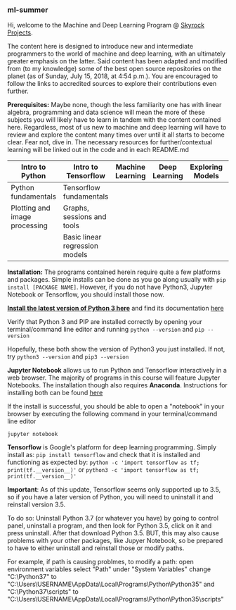 ### ml-summer

Hi, welcome to the Machine and Deep Learning Program @ [Skyrock Projects](https://www.facebook.com/skyrockprojects/).

The content here is designed to introduce new and intermediate programmers to the world of machine and deep learning, with an ultimately greater emphasis on the latter. Said content has been adapted and modified from (to my knowledge) some of the best open source repositories on the planet (as of Sunday, July 15, 2018, at 4:54 p.m.). You are encouraged to follow the links to accredited sources to explore their contributions even further.

**Prerequisites:** Maybe none, though the less familiarity one has with linear algebra, programming and data science will mean the more of these subjects you will likely have to learn in tandem with the content contained here. Regardless, most of us new to machine and deep learning will have to review and explore the content many times over until it all starts to become clear. Fear not, dive in. The necessary resources for further/contextual learning will be linked out in the code and in each README.md

|Intro to Python|Intro to Tensorflow|Machine Learning|Deep Learning|Exploring Models|Applications|
|---|---|---|---|---|---|
|Python fundamentals|Tensorflow fundamentals|
|Plotting and image processing|Graphs, sessions and tools|
| |Basic linear regression models|

**Installation:** The programs contained herein require quite a few platforms and packages. Simple installs can be done as you go along usually with ```pip install [PACKAGE NAME]```. However, if you do not have Python3, Jupyter Notebook or Tensorflow, you should install those now.

**[Install the latest version of Python 3 here](https://www.python.org/downloads/)** and find its documentation [here](https://docs.python.org/3/)

Verify that Python 3 and PIP are installed correctly by opening your terminal/command line editor and running
```python --version```
and
```pip --version```

Hopefully, these both show the version of Python3 you just installed. If not, try
```python3 --version```
and
```pip3 --version```

**Jupyter Notebook** allows us to run Python and Tensorflow interactively in a web browser. The majority of programs in this course will feature Jupyter Notebooks. The installation though also requires **Anaconda**. Instructions for installing both can be found [here](http://jupyter.org/install)

If the install is successful, you should be able to open a "notebook" in your browser by executing the following command in your terminal/command line editor

```jupyter notebook```

**Tensorflow** is Google's platform for deep learning programming. Simply install as:
```pip install tensorflow```
and check that it is installed and functioning as expected by:
```python -c 'import tensorflow as tf; print(tf.__version__)'```
or
```python3 -c 'import tensorflow as tf; print(tf.__version__)'```


**Important**: As of this update, Tensorflow seems only supported up to 3.5, so if you have a later version of Python, you will need to uninstall it and reinstall version 3.5.

To do so: Uninstall Python 3.7 (or whatever you have) by going to control panel, uninstall a program, and then look for Python 3.5, click on it and press uninstall. After that download Python 3.5. BUT, this may also cause problems with your other packages, like Jupyer Notebook, so be prepared to have to either uninstall and reinstall those or modify paths.

For example, if path is causing problmes, to modify a path: open environment variables select "Path" under "System Variables" change "C:\Python37" to "C:\Users\USERNAME\AppData\Local\Programs\Python\Python35" and "C:\Python37\scripts" to "C:\Users\USERNAME\AppData\Local\Programs\Python\Python35\scripts"

